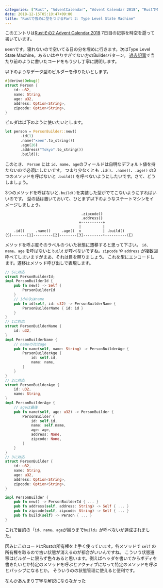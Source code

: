 ```yaml
---
categories: ["Rust", "AdventCalendar", "Advent Calendar 2018", "Rustで強めに型をつける"]
date: 2018-12-15T05:10:47+09:00
title: "Rustで強めに型をつけるPart 2: Type Level State Machine"
---
```


このエントリは[Rustその2 Advent Calendar 2018](https://qiita.com/advent-calendar/2018/rust2) 7日目の記事を時空を遡って書いています。

κeenです。寝れないので空いてる日の分を埋めに行きます。次はType Level State Machine。あるいはやりすぎてない方のBuilderバターン。
[過去記事](https://keens.github.io/blog/2017/02/09/rustnochottoyarisuginabuilderpata_n/)で当たり前のように書いたコードをもう少し丁寧に説明します。

<!--more-->

以下のようなデータ型のビルダーを作りたいとします。



``` rust
#[derive(Debug)]
struct Person {
    id: u32,
    name: String,
    age: u32,
    address: Option<String>,
    zipcode: Option<String>,
}
```

ビルダは以下のように使いたいとします。

```rust
let person = PersonBuilder::new()
       .id(1)
       .name("κeen".to_string())
       .age(26)
       .address("Tokyo".to_string())
       .build();
```

このとき、 `Person` には `id`、`name`、`age`のフィールドは自明なデフォルト値を持たないので必須にしたいです。
つまり少なくとも `.id()`、`.name()`、`.age()` の3つのメソッドを呼ばないと `.build()` を呼べないようにしたいです。さて、どうしましょう。

3つのメソッドを呼ばないと`.build()`を実装した型がでてこないようにすればいいのです。
型の話は置いておいて、ひとまず以下のようなステートマシンをイメージしましょう。

```text
                                   .zipcode()
                                   .address()
                                  +----------+
                                  |          |
    .id()     .name()     .age()  v          | .build()
(S)-------[1]---------[2]--------[3]---------+----------(E)
```

メソッドを呼ぶ度そのラベルのついた状態に遷移すると思って下さい。
`id`、`name`、`age` を呼ばないと `build` が呼べないですね。`zipcode` や `address` が複数回呼べてしまいますがまあ、それは目を瞑りましょう。
これを型にエンコードします。遷移はメソッド呼び出しで表現します。


```rust
// Sに対応
struct PersonBuilderId;
impl PersonBuilderId {
    pub fn new() -> Self {
        PersonBuilderId
    }
    // idの次はname
    pub fn id(self, id: u32) -> PersonBuilderName {
        PersonBuilderName { id: id }
    }
}
// 1に対応
struct PersonBuilderName {
    id: u32,
}
impl PersonBuilderName {
    // nameの次はage
    pub fn name(self, name: String) -> PersonBuilderAge {
        PersonBuilderAge {
            id: self.id,
            name: name,
        }
    }
}
// 2に対応
struct PersonBuilderAge {
    id: u32,
    name: String,
}
impl PersonBuilderAge {
    // ageは最後
    pub fn name(self, age: u32) -> PersonBuilder {
        PersonBuilder {
            id: self.id,
            name: self.name,
            age: age,
            address: None,
            zipcode: None,
        }
    }
}
// 3に対応
struct PersonBuilder {
    id: u32,
    name: String,
    age: u32,
    address: Option<String>,
    zipcode: Option<String>,
}

impl PersonBuilder {
    pub fn new() -> PersonBuilderId { ... }
    pub fn address(self, address: String) -> Self { ... }
    pub fn zipcode(self, zipcode: String) -> Self { ... }
    pub fn build(self) -> Person { ... }
}
```

これで目的の「`id`、`name`、`age`が揃うまで`build`」が呼べないが達成されました。


因みにこのコードはRustの所有権を上手く使っています。各メソッドで `self` の所有権を取るので古い状態が消えるのが都合がいいんですね。
こういう状態遷移はビルダーに限らず色々あると思います。例えばヘッダを書いてからボディを書きたいとか特定のメソッドを呼ぶとアクティブになって特定のメソッドを呼ぶとパッシブになるとか。
そういうのの状態管理に使えると便利です。

なんかあんまり丁寧な解説にならなかった

